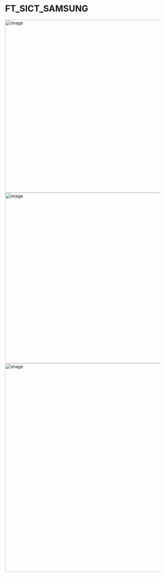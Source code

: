 # FT_SICT_SAMSUNG
<img width="830" height="561" alt="image" src="https://github.com/user-attachments/assets/8ac3d93b-0ebc-4188-900e-8a3ad8f12c59" />

<img width="806" height="553" alt="image" src="https://github.com/user-attachments/assets/8e1a2065-018a-444c-8732-1979b8310290" />

<img width="533" height="676" alt="image" src="https://github.com/user-attachments/assets/007a7447-5de8-48a0-853e-ee1b61b1cd6c" />


